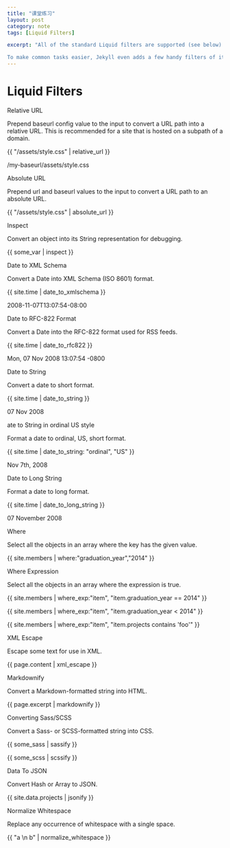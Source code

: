 ```yaml
---
title: "课堂练习"
layout: post
category: note
tags: [Liquid Filters]

excerpt: "All of the standard Liquid filters are supported (see below).

To make common tasks easier, Jekyll even adds a few handy filters of its own, all of which you can find on this page. You can also create your own filters using plugins."
---
```




# Liquid Filters

Relative URL

Prepend baseurl config value to the input to convert a URL path into a relative URL. This is recommended for a site that is hosted on a subpath of a domain.

{{ "/assets/style.css" | relative_url }}

/my-baseurl/assets/style.css


Absolute URL

Prepend url and baseurl values to the input to convert a URL path to an absolute URL.

{{ "/assets/style.css" | absolute_url }}



Inspect

Convert an object into its String representation for debugging.

{{ some_var | inspect }}


Date to XML Schema

Convert a Date into XML Schema (ISO 8601) format.

{{ site.time | date_to_xmlschema }}

2008-11-07T13:07:54-08:00


Date to RFC-822 Format

Convert a Date into the RFC-822 format used for RSS feeds.

{{ site.time | date_to_rfc822 }}

Mon, 07 Nov 2008 13:07:54 -0800



Date to String

Convert a date to short format.

{{ site.time | date_to_string }}

07 Nov 2008


ate to String in ordinal US style

Format a date to ordinal, US, short format.

{{ site.time | date_to_string: "ordinal", "US" }}

Nov 7th, 2008


Date to Long String

Format a date to long format.

{{ site.time | date_to_long_string }}

07 November 2008


Where

Select all the objects in an array where the key has the given value.

{{ site.members | where:"graduation_year","2014" }}

Where Expression

Select all the objects in an array where the expression is true. 

{{ site.members | where_exp:"item",
"item.graduation_year == 2014" }}

{{ site.members | where_exp:"item",
"item.graduation_year < 2014" }}

{{ site.members | where_exp:"item",
"item.projects contains 'foo'" }}



XML Escape

Escape some text for use in XML.

{{ page.content | xml_escape }}


Markdownify

Convert a Markdown-formatted string into HTML.

{{ page.excerpt | markdownify }}

Converting Sass/SCSS

Convert a Sass- or SCSS-formatted string into CSS.

{{ some_sass | sassify }}

{{ some_scss | scssify }}


Data To JSON

Convert Hash or Array to JSON.

{{ site.data.projects | jsonify }}


Normalize Whitespace

Replace any occurrence of whitespace with a single space.

{{ "a \n b" | normalize_whitespace }}









